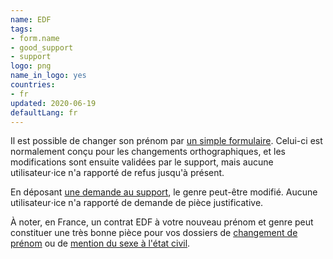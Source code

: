 ```yaml
---
name: EDF
tags:
- form.name
- good_support
- support
logo: png
name_in_logo: yes
countries:
- fr
updated: 2020-06-19
defaultLang: fr
---
```


Il est possible de changer son prénom par [un simple formulaire](https://particulier.edf.fr/fr/accueil/espace-client/mon-compte/changer-l-orthographe-de-mon-nom-ou-mon-prenom.html).
Celui-ci est normalement conçu pour les changements orthographiques, et les
modifications sont ensuite validées par le support, mais aucune
utilisateur⋅ice n'a rapporté de refus jusqu'à présent.

En déposant [une demande au support](https://particulier.edf.fr/fr/accueil/espace-client/contact/demande/formulaire/donnees-personnelles.html),
le genre peut-être modifié. Aucune utilisateur⋅ice n'a rapporté de demande de pièce justificative.

À noter, en France, un contrat EDF à votre nouveau prénom et genre peut constituer
une très bonne pièce pour vos dossiers de [changement de prénom](https://wikitrans.co/2019/11/26/changement-de-prenoms-en-mairie/)
ou de [mention du sexe à l'état civil](https://wikitrans.co/2019/11/26/changement-de-sexe-a-letat-civil-tgi/).
